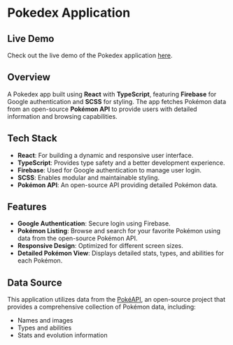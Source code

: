 # Pokedex Application

## Live Demo
Check out the live demo of the Pokedex application [here](https://skdev-pokedex.netlify.app/).

## Overview
A Pokedex app built using **React** with **TypeScript**, featuring **Firebase** for Google authentication and **SCSS** for styling. The app fetches Pokémon data from an open-source **Pokémon API** to provide users with detailed information and browsing capabilities.

## Tech Stack
- **React**: For building a dynamic and responsive user interface.
- **TypeScript**: Provides type safety and a better development experience.
- **Firebase**: Used for Google authentication to manage user login.
- **SCSS**: Enables modular and maintainable styling.
- **Pokémon API**: An open-source API providing detailed Pokémon data.

## Features
- **Google Authentication**: Secure login using Firebase.
- **Pokémon Listing**: Browse and search for your favorite Pokémon using data from the open-source Pokémon API.
- **Responsive Design**: Optimized for different screen sizes.
- **Detailed Pokémon View**: Displays detailed stats, types, and abilities for each Pokémon.

## Data Source
This application utilizes data from the [PokéAPI](https://pokeapi.co/), an open-source project that provides a comprehensive collection of Pokémon data, including:
- Names and images
- Types and abilities
- Stats and evolution information
